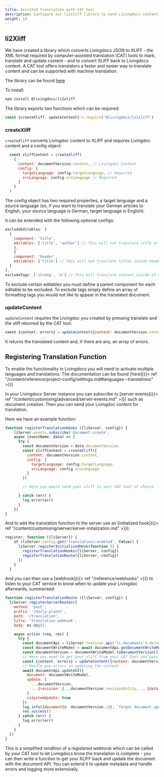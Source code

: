 ```yaml
---
title: Assisted translation with CAT tool
description: Configure our li2xliff library to send Livingdocs content to CAT tools
weight: 14
---
```


## li2Xliff

We have created a library which converts Livingdocs JSON to XLIFF - the XML format required by computer-assisted translation (CAT) tools to mark, translate and update content - and to convert XLIFF back to Livingdocs content. A CAT tool offers translators a faster and easier way to translate content and can be supported with machine translation.

The library can be found [here](https://github.com/livingdocsIO/Li2Xliff)

To install:

```js
npm install @livingdocs/li2xliff
```

The library exports two functions which can be required:

```js
const {createXliff, updateContent} = require('@livingdocs/li2xliff')
```

### createXliff

`createXliff` converts Livingdoc content to XLIFF and requires Livingdoc content and a config object:

```js
  const xliffContent = createXliff(
    {
      content: documentVersion.content, // Livingdoc Content
      config: {
        targetLanguage: config.targetLanguage, // Required
        srcLanguage: config.srcLanguage // Required
      }
    }
  )
```

The config object has two required properties, a target language and a source language (so, if you want to translate your German articles to English, your source language is German, target language is English).

It can be extended with the following optional configs:

```js
excludeEditables: [
  {
    component: 'title',
    editables: ['title', 'author'] // this will not translate title or author editables inside title components
    },
    {
    component: 'header',
    editables: ['title'] // this will not translate titles inside header components
  }
],
excludeTags: ['strong', 'a'] // this will translate content inside of strong and anchor tags, but will not preserve the formatting
```

To exclude certain editables you must define a parent component for each editable to be excluded. To exclude tags simply define an array of formatting tags you would not like to appear in the translated document.

### updateContent

`updateContent` requires the Livingdoc you created by pressing translate and the xliff returned by the CAT tool:

```js
const {content, errors} = updateContent({content: documentVersion.content, xliff})
```

It returns the translated content and, if there are any, an array of errors.

## Registering Translation Function

To enable the functionality in Livingdocs you will need to activate multiple languages and translations. The documentation can be found [here]({{< ref "/content/reference/project-config/settings.md#languages--translations" >}})

In your Livingdocs Server instance you can subscribe to [server events]({{< ref "/content/customising/advanced/server-events.md" >}}) such as document creation. Then you can send your Livingdoc content for translation.

Here we have an example function:


```js
function registerTranslationHooks ({liServer, config}) {
    liServer.events.subscribe('document.create',
    async (eventName, data) => {
      try {
        const documentVersion = data.documentVersion
        const xliffContent = createXliff({
          content: documentVersion.content,
          config: {
            targetLanguage: config.targetLanguage,
            srcLanguage: config.srcLanguage
          }
        })

        // Here you would send your xliff to your CAT tool of choice

      } catch (err) {
        log.error(err)
      }
    })
}
```

And to add the translation function to the server use an [initialized hook]({{< ref "/content/customising/server/server-initalization.md" >}}):

```js
register: function ({liServer}) {
    if (liServer.config.get('translations:enabled', false)) {
      liServer.registerInitializedHook(function () {
        registerTranslationHooks({liServer, config})
        registerTranslationRoute({liServer, config})
      })
    }
  }
```

And you can then use a [webhook]({{< ref "/reference/webhooks" >}}) to listen to your CAT service to know when to update your Livingdoc afterwards, summarised:

```js
function registerTranslationRoute ({liServer, config}) {
  liServer.registerServerRoutes({
    method: 'post',
    prefix: '/daily-planet',
    path: '/translation',
    title: 'translation webhook',
    body: ms.obj(),

    async action (req, res) {
      try {
        const documentApi = liServer.features.api('li-documents').document // Get the document API
        const documentWriteModel = await documentApi.getDocumentWriteModel({projectId, documentId})
        const documentVersion = documentWriteModel.toDocumentVersion()
        // Here you need to get your xliff from your CAT Tool and pass it to updateContent:
        const {content, errors} = updateContent({content: documentVersion.content, xliff})
        // Handle any errors in updating the content
        await documentApi.updateV2({
          document: documentWriteModel,
          update: {
            ...documentVersion,
            ...{revision: {...documentVersion.revisionEntity, ...{data: {content}}}},
          },
          isSystemUpdate: true
        })
        log.info({documentId: documentVersion.id}, `Target document updated.`)
        res.success()
      } catch (err) {
        log.error(err)
      }
    }
  })
}
```

This is a simplified rendition of a registered webhook which can be called by your CAT tool to let Livingdocs know the translation is complete - you can then write a function to get your XLIFF back and update the document with the document API. You can extend it to update metadata and handle errors and logging more extensively.
